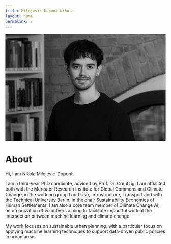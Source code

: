 ```yaml
---
title: Milojevic-Dupont Nikola
layout: home
permalink: /
---
```


<img src="pic_bnw.jpg" alt="image" width="600"/>

# About

Hi, I am Nikola Milojevic-Dupont. 

I am a third-year PhD candidate, advised by Prof. Dr. Creutzig. I am affialited both with the Mercator Research Institute for Global Commons and Climate Change, in the working group Land Use, Infrastructure, Transport and with the Technical University Berlin, in the chair Sustainability Economics of Human Settlements. I am also a core team member of Climate Change AI, an organization of volunteers aiming to facilitate impactful work at the intersection between machine learning and climate change. 

My work focuses on sustainable urban planning, with a particular focus on applying machine learning techniques to support data-driven public policies in urban areas.
